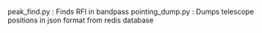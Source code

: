 peak_find.py : Finds RFI in bandpass
pointing_dump.py : Dumps telescope positions in json format from redis database
